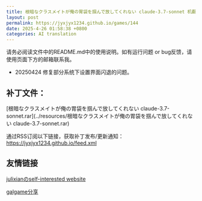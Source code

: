 ```yaml
---
title: 根暗なクラスメイトが俺の胃袋を掴んで放してくれない claude-3.7-sonnet 机翻补丁
layout: post
permalink: https://jyxjyx1234.github.io/games/144
date: 2025-4-26 01:58:38 +0800
categories: AI translation
---
```



请务必阅读文件中的README.md中的使用说明。如有运行问题 or bug反馈，请使用页面下方的邮箱联系我。

- 20250424 修复部分系统下设置界面闪退的问题。

## 补丁文件：

[根暗なクラスメイトが俺の胃袋を掴んで放してくれない claude-3.7-sonnet.rar](../resources/根暗なクラスメイトが俺の胃袋を掴んで放してくれない claude-3.7-sonnet.rar)

 

通过RSS订阅以下链接，获取补丁发布/更新通知：https://jyxjyx1234.github.io/feed.xml

## 友情链接

[julixianのself-interested website](https://julixian-siw.worldsystem.top/) 

[galgame分享](https://t.me/galgpt)